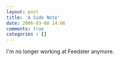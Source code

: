 ```yaml
---
layout: post
title: 'A Side Note'
date: 2006-03-08 14:06
comments: true
categories : []
---  
```


I'm no longer working at Feedster anymore.

